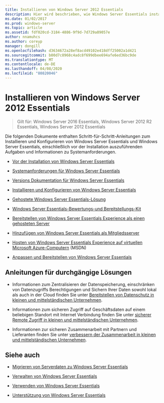 ```yaml
---
title: Installieren von Windows Server 2012 Essentials
description: Hier wird beschrieben, wie Windows Server Essentials installiert und angepasst wird.
ms.date: 01/02/2017
ms.prod: windows-server
ms.topic: article
ms.assetid: fdf020cd-3184-4886-9f9d-7d729a89057e
author: nnamuhcs
ms.author: coreyp
manager: dongill
ms.openlocfilehash: d3634672a28ef8acd49102e418dff25002a1d421
ms.sourcegitcommit: b00d7c8968c4adc8f699dbee694afe6ed36bc9de
ms.translationtype: MT
ms.contentlocale: de-DE
ms.lasthandoff: 04/08/2020
ms.locfileid: "80820046"
---
```

# <a name="install-windows-server-essentials"></a>Installieren von Windows Server 2012 Essentials

>Gilt für: Windows Server 2016 Essentials, Windows Server 2012 R2 Essentials, Windows Server 2012 Essentials

Die folgenden Dokumente enthalten Schritt-für-Schritt-Anleitungen zum Installieren und Konfigurieren von Windows Server Essentials und Windows Server Essentials, einschließlich vor der Installation auszuführenden Aufgaben und Informationen zu Systemanforderungen.   
  
-   [Vor der Installation von Windows Server Essentials](Before-You-Install-Windows-Server-Essentials.md)  
  
-   [Systemanforderungen für Windows Server Essentials](../get-started/system-requirements.md)  
  
-   [Versions Dokumentation für Windows Server Essentials](../get-started/release-notes.md)  
  
-   [Installieren und Konfigurieren von Windows Server Essentials](Install-and-Configure-Windows-Server-Essentials.md)  
  
-   [Gehostete Windows Server Essentials-Lösung](Hosted-Windows-Server-Essentials.md)  
  
-   [Windows Server Essentials-Bewertungs-und Bereitstellungs-Kit](Assessment-and-Deployment-Kit-for-Windows-Server-Essentials.md)  
 
-   [Bereitstellen von Windows Server Essentials Experience als einen gehosteten Server](Deploy-Windows-Server-Essentials-Experience-as-a-Hosted-Server.md)  
  
-   [Hinzufügen von Windows Server Essentials als Mitgliedsserver](Add-Windows-Server-Essentials-as-a-Member-Server.md)  
  
-   [Hosten von Windows Server Essentials Experience auf virtuellen Microsoft Azure-Computern](https://msdn.microsoft.com/library/dn520828.aspx) (MSDN)  
  
-   [Anpassen und Bereitstellen von Windows Server Essentials](Customize-and-Deploy-Windows-Server-Essentials.md)  

  
## <a name="end-to-end-solution-guides"></a>Anleitungen für durchgängige Lösungen  
  
-    Informationen zum Zentralisieren der Datenspeicherung, einschränken von Datenzugriffs Berechtigungen und Sichern Ihrer Daten sowohl lokal als auch in der Cloud finden Sie unter [Bereitstellen von Datenschutz in kleinen und mittelständischen Unternehmen](https://technet.microsoft.com/library/dn582043.aspx).  
  
-    Informationen zum sicheren Zugriff auf Geschäftsdaten auf einem beliebigen Standort mit Internet Verbindung finden Sie unter [sicherer Remote Zugriff in kleinen und mittelständischen Unternehmen](https://technet.microsoft.com/library/dn629457.aspx).  
  
-    Informationen zur sicheren Zusammenarbeit mit Partnern und Lieferanten finden Sie unter [verbessern der Zusammenarbeit in kleinen und mittelständischen Unternehmen](https://technet.microsoft.com/library/dn747893.aspx).  
  
## <a name="see-also"></a>Siehe auch  
    
  
-   [Migrieren von Serverdaten zu Windows Server Essentials](../migrate/Migrate-Server-Data-to-Windows-Server-Essentials.md)  
  
-   [Verwalten von Windows Server Essentials](../manage/Manage-Windows-Server-Essentials.md)  
  
-   [Verwenden von Windows Server Essentials](../use/Use-Windows-Server-Essentials.md)  
  
-   [Unterstützung von Windows Server Essentials](../support/Support-Windows-Server-Essentials.md)
